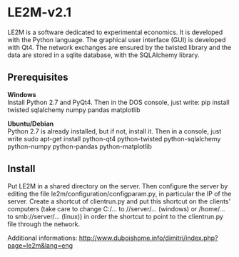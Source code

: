 # LE2M-v2.1

LE2M is a software dedicated to experimental economics. It is developed with the 
Python language. The graphical user interface (GUI) is developed with Qt4. 
The network exchanges are ensured by the twisted library and the data are 
stored in a sqlite database, with the SQLAlchemy library.  

## Prerequisites
__Windows__  
Install Python 2.7 and PyQt4. Then in the DOS console, just write: pip install 
twisted sqlalchemy numpy pandas matplotlib  

__Ubuntu/Debian__  
Python 2.7 is already installed, but if not, install it. Then in a console, 
just write sudo apt-get install python-qt4 python-twisted python-sqlalchemy 
python-numpy python-pandas python-matplotlib

## Install  
Put LE2M in a shared directory on the server. Then configure the server by 
editing the file le2m/configuration/configparam.py, in particular the IP of 
the server. Create a shortcut of clientrun.py and put this shortcut on the 
clients' computers (take care to change C:/... to //server/...  (windows) 
or /home/... to smb://server/... (linux)) in order the shortcut to point to 
the clientrun.py file through the network.


Additional informations: 
http://www.duboishome.info/dimitri/index.php?page=le2m&lang=eng
